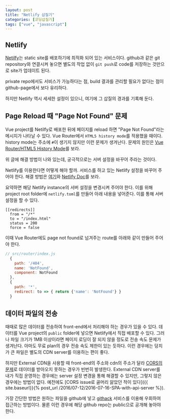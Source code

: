 ```yaml
---
layout: post
title: "Netlify 삽질기"
categories: [코딩삽질기]
tags: ["vue", "javascript"]
---
```


## Netlify

[Netilfy](https://www.netlify.com/)는 static site를 배포하기에 최적화 되어 있는 서비스이다. github과 같은 git repository와 연결시켜 놓으면 별도의 작업 없이 `git push`로 code를 저장하는 것만으로 site가 업데이트 된다.

private repo에서도 서비스가 가능하다는 점, build 결과를 관리할 필요가 없다는 점이 github-page에서 보다 유리하다.

하지만 Netlify 역시 세세한 설정이 있으니, 여기에 그 삽질의 경과를 기록해 둔다.

## Page Reload 때 "Page Not Found" 문제

Vue project를 Netilfy로 배포한 뒤에 페이지를 reload 하면 "Page Not Found"라는 메시지가 나타날 수 있다. Vue Router에서 `HTML5 history mode`를 적용했을 때이다. history mode는 주소에 `#`이 생기지 않지만 이런 문제가 생겨난다. 문제의 원인은 [Vue Router/HTML5 History Mode](https://router.vuejs.org/guide/essentials/history-mode.html#html5-history-mode)를 보라.

위 글에 해결 방법이 나와 있는데, 궁극적으로는 서버 설정을 바꾸어 주라는 것이다.

Netlify를 이용한다면 어떻게 해야 할까. 서비스를 하고 있는 Netlify 설정을 바꾸어 주어야 한다. 해결 방법은 [여기](https://medium.com/@ishoshot/page-not-found-on-reload-vuejs-netlify-c71716e97e6)와 [Netlify Doc](https://docs.netlify.com/routing/redirects/)를 보라.

요약하면 해당 Netlify instance의 서버 설정을 변경시켜 주어야 한다. 이를 위해 project root folder에 `netlify.toml`를 만들어 아래 내용을 넣어준다. 이를 통해 서버 설정을 할 수 있다.

```
[[redirects]]
  from = "/*"
  to = "/index.html"
  status = 200
  force = false
```

이때 Vue Router에도 page not found로 넘겨주는 route를 아래와 같이 만들어 주어야 한다.

```javascript
// src/router/index.js
  {
    path: '/404',
    name: 'NotFound',
    component: NotFound
  },
  {
    path: '*',
    redirect: to => { return {'name': 'NotFound'} }
  }
```

## 데이터 파일의 전송

때때로 많은 데이터를 전송하여 front-end에서 처리해야 하는 경우가 있을 수 있다. 데이터를 Vue project의 `public` folder에 넣으면 Netlify에서 직접 배포할 수 있다. 그러나 파일 크기가 1MB 이상이라면 페이지 로딩이 잘 되지 않을 정도로 전송 속도 문제가 생겨난다. 아마도 무료 plan의 경우 전송 속도 제한이 있는 듯하다. 이런 경우에는 덩치가 큰 파일은 별도의 CDN server를 이용하는 편이 좋다.

하지만 External CDN을 사용할 때 front-end의 주소와 cdn의 주소가 달라 [CORS의 문제](https://developer.mozilla.org/ko/docs/Web/HTTP/CORS)로 데이터를 받아오지 못하는 경우가 빈번히 발생한다. External CDN server를 내가 직접 운영하는 경우에는 server 설정 변경을 통해 해결할 수 있지만, 그렇지 않은 경우에는 방법이 없다. 예전에도 [CORS issue로 골머리 앓았던 적이 있다]({{ site.baseurl}}{% post_url /2016/07-12/2016-07-16-SPA-with-api-server %}).

가장 간단한 방법은 원하는 파일을 github에 넣고 [githack](https://raw.githack.com/) 서비스를 이용해 우회하여 접근하는 방법이다. 물론 이런 경우에 해당 github repo는 public으로 공개해 놓아야 한다.
